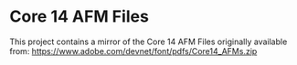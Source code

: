 # Core 14 AFM Files

This project contains a mirror of the Core 14 AFM Files originally available from:
https://www.adobe.com/devnet/font/pdfs/Core14_AFMs.zip
